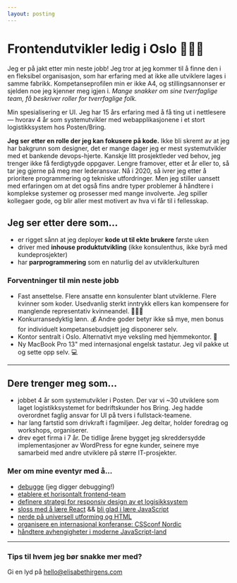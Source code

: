 ```yaml
---
layout: posting
---
```


# Frontendutvikler ledig i&nbsp;Oslo 🙋🏻‍♀️

Jeg er på jakt etter min neste jobb! Jeg tror at jeg kommer til å finne den i en fleksibel organisasjon, som har erfaring med at ikke alle utviklere lages i samme fabrikk. Kompetanse&shy;profilen min er ikke A4, og stillingsannonser er sjelden noe jeg kjenner meg igjen i. _Mange snakker om sine tverrfaglige team, få beskriver roller for tverrfaglige folk._

Min spesialisering er UI. Jeg har 15 års erfaring med å få ting ut i nettlesere — hvorav 4 år som systemutvikler med webapplikasjonene i et stort logistikksystem hos Posten/Bring.

**Jeg ser etter en rolle der jeg kan fokusere på kode.** Ikke bli skremt av at jeg har bakgrunn som designer, det er mange dager jeg er mest systemutvikler med et bankende devops-hjerte. Kanskje litt prosjektleder ved behov, jeg trenger ikke få ferdigtygde oppgaver. Lengre framover, etter et år eller to, så tar jeg gjerne på meg mer lederansvar. Nå i 2020, så ivrer jeg etter å prioritere programmering og tekniske utfordringer. Men jeg stiller uansett med erfaringen om at det også fins andre typer problemer å håndtere i komplekse systemer og prosesser med mange involverte. Jeg spiller kollegaer gode, og blir aller mest motivert av hva vi får til i fellesskap.

## Jeg ser etter dere som…

* er rigget sånn at jeg deployer **kode ut til ekte brukere** første uken
* driver med **inhouse produktutvikling** (ikke konsulenthus, ikke byrå med kundeprosjekter)
* har **parprogrammering** som en naturlig del av utviklerkulturen

### Forventninger til min neste jobb

* Fast ansettelse. Flere ansatte enn konsulenter blant utviklerne. Flere kvinner som koder. Usedvanlig sterkt inntrykk ellers kan kompensere for manglende representativ kvinneandel. 💁🏻‍♀️
* Konkurransedyktig lønn. 💰 Andre goder betyr ikke så mye, men bonus for individuelt kompetansebudsjett jeg disponerer selv.
* Kontor sentralt i Oslo. Alternativt mye veksling med hjemmekontor. 📍
* Ny MacBook Pro 13" med internasjonal engelsk tastatur. Jeg vil pakke ut og sette opp selv. 💻

---

## Dere trenger meg som…

* jobbet 4 år som systemutvikler i Posten. Der var vi ~30 utviklere som laget logistikksystemet for bedriftskunder hos Bring. Jeg hadde overordnet faglig ansvar for UI på tvers i fullstack-teamene.
* har lang fartstid som drivkraft i fagmiljøer. Jeg deltar, holder foredrag og workshops, organiserer.
* drev eget firma i 7 år. De tidlige årene bygget jeg skreddersydde implementasjoner av WordPress for egne kunder, seinere mye samarbeid med andre utviklere på større IT-prosjekter.

### Mer om mine eventyr med å…

* [debugge](https://elisabethirgens.github.io/notes/2019/07/gimme-source-maps/) (jeg digger debugging!)
* [etablere et horisontalt frontend-team](https://elisabethirgens.github.io/notes/2019/08/horizontal-teams/)
* [definere strategi for responsiv design av et logisikksystem](https://elisabethirgens.github.io/notes/2019/10/responsive/)
* [sloss med å lære React](https://elisabethirgens.github.io/notes/2020/02/why-react/) && [bli glad i lære JavaScript](https://elisabethirgens.github.io/notes/2020/04/enjoy-vanilla/)
* [nerde på universell utforming og HTML](https://elisabethirgens.github.io/notes/2020/03/a11y-numbers/)
* [organisere en internasjonal konferanse: CSSconf Nordic](https://elisabethirgens.com/2018/conf-organizing/)
* [håndtere avhengigheter i moderne JavaScript-land](https://elisabethirgens.github.io/notes/2020/01/dependencies/)

---

### Tips til hvem jeg bør snakke mer med?
Gi en lyd på hello@elisabethirgens.com
